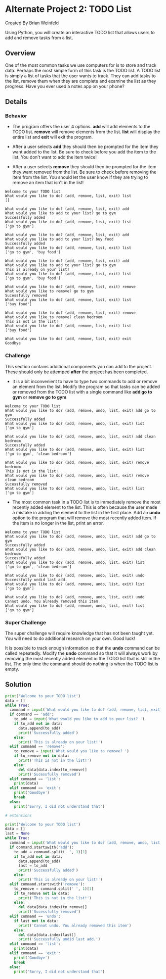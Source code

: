 # Alternate Project 2: TODO List
Created By Brian Weinfeld

Using Python, you will create an interactive TODO list that allows users to add and remove tasks from a list.

## Overview

One of the most common tasks we use computers for is to store and track data. Perhaps the most simple form of this task is the TODO list. A TODO list is simply a list of tasks that the user wants to track. They can add tasks to the list, remove them when they are complete and examine the list as they progress. Have you ever used a notes app on your phone?

## Details

### Behavior

* The program offers the user 4 options. **add** will add elements to the TODO list. **remove** will remove elements from the list. 
**list** will display the entire list and **exit** will exit the program. 

* After a user selects **add** they should then be prompted for the item they want added to the list. Be sure to check before
you add the item to the list. You don't want to add the item twice!

* After a user selects **remove** they should then be prompted for the item they want removed from the list. Be sure to check before
removing the item from the list. You should let the user know if they are trying to remove an item that isn't in the list!

```
Welcome to your TODO list
What would you like to do? (add, remove, list, exit) list
[]

What would you like to do? (add, remove, list, exit) add
What would you like to add to your list? go to gym
Successfully added
What would you like to do? (add, remove, list, exit) list
['go to gym']

What would you like to do? (add, remove, list, exit) add
What would you like to add to your list? buy food
Successfully added
What would you like to do? (add, remove, list, exit) list
['go to gym', 'buy food']

What would you like to do? (add, remove, list, exit) add
What would you like to add to your list? go to gym
This is already on your list!
What would you like to do? (add, remove, list, exit) list
['go to gym', 'buy food']

What would you like to do? (add, remove, list, exit) remove
What would you like to remove? go to gym
Sucessfully removed
What would you like to do? (add, remove, list, exit) list
['buy food']

What would you like to do? (add, remove, list, exit) remove
What would you like to remove? clean bedroom
This is not in the list!
What would you like to do? (add, remove, list, exit) list
['buy food']

What would you like to do? (add, remove, list, exit) exit
Goodbye
```

### Challenge

This section contains additional components you can add to the project.
These should only be attemped **after** the project has been completed.

* It is a bit inconvenient to have to type two commands to add or remove an element from the list. Modify the program so that tasks 
can be added or removed from the TODO list with a single command like **add go to gym** or **remove go to gym**. 

```
Welcome to your TODO list
What would you like to do? (add, remove, undo, list, exit) add go to gym
Successfully added
What would you like to do? (add, remove, undo, list, exit) list
['go to gym']

What would you like to do? (add, remove, undo, list, exit) add clean bedroom
Successfully added
What would you like to do? (add, remove, undo, list, exit) list
['go to gym', 'clean bedroom']

What would you like to do? (add, remove, undo, list, exit) remove bedroom
This is not in the list!
What would you like to do? (add, remove, undo, list, exit) remove clean bedroom
Sucessfully removed
What would you like to do? (add, remove, undo, list, exit) list
['go to gym']
```

* The most common task in a TODO list is to immediately remove the most recently added element to the list. This is often because
the user made a mistake in adding the element to the list in the first place. Add an **undo** option to the program that will remove
the most recently added item. If the item is no longer in the list, print an error.

```
Welcome to your TODO list
What would you like to do? (add, remove, undo, list, exit) add go to gym
Successfully added
What would you like to do? (add, remove, undo, list, exit) add clean bedroom
Successfully added
What would you like to do? (add, remove, undo, list, exit) list
['go to gym', 'clean bedroom']

What would you like to do? (add, remove, undo, list, exit) undo
Successfully undid last add.
What would you like to do? (add, remove, undo, list, exit) list
['go to gym']

What would you like to do? (add, remove, undo, list, exit) undo
Cannot undo. You already removed this item
What would you like to do? (add, remove, undo, list, exit) list
['go to gym']
```

### Super Challenge

The super challenge will require knowledge that has not been taught yet. You will need to do additional research on your own. Good luck!

It is possible to track enough information so that the __undo__ command can be called repeatedly. Modify the __undo__ command so that it will always work by removing the most recently added element in the TODO list that is still in the list. The only time the command should do nothing is when the TODO list is empty.

## Solution

```python
print('Welcome to your TODO list')
data = []
while True:
  command = input('What would you like to do? (add, remove, list, exit) ')
  if command == 'add':
    to_add = input('What would you like to add to your list? ')
    if to_add not in data:
      data.append(to_add)
      print('Successfully added')
    else:
      print('This is already on your list!')
  elif command == 'remove':
    to_remove = input('What would you like to remove? ')
    if to_remove not in data:
      print('This is not in the list!')
    else:
      del data[data.index(to_remove)]
      print('Sucessfully removed')
  elif command == 'list':
    print(data)
  elif command == 'exit':
    print('Goodbye')
    break
  else:
    print('Sorry, I did not understand that')

# extensions

print('Welcome to your TODO list')
data = []
last = None
while True:
  command = input('What would you like to do? (add, remove, undo, list, exit) ')
  if command.startswith('add'):
    to_add = command.split(' ', 1)[1]
    if to_add not in data:
      data.append(to_add)
      last = to_add
      print('Successfully added')
    else:
      print('This is already on your list!')
  elif command.startswith('remove'):
    to_remove = command.split(' ', 1)[1]
    if to_remove not in data:
      print('This is not in the list!')
    else:
      del data[data.index(to_remove)]
      print('Sucessfully removed')
  elif command == 'undo':
    if last not in data:
      print('Cannot undo. You already removed this item')
    else:
      del data[data.index(last)]
      print('Successfully undid last add.')
  elif command == 'list':
    print(data)
  elif command == 'exit':
    print('Goodbye')
    break
  else:
    print('Sorry, I did not understand that')
```
